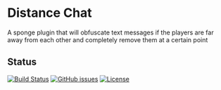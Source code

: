 # Distance Chat

A sponge plugin that will obfuscate text messages if the players are far away from each other and completely remove them at a certain point

## Status
[![Build Status](https://travis-ci.org/byYottaFLOPS/DistanceChat.svg?branch=master)](https://travis-ci.org/byYottaFLOPS/DistanceChat)
[![GitHub issues](https://img.shields.io/github/issues/byYottaFLOPS/DistanceChat.svg)](https://github.com/byYottaFLOPS/DistanceChat/issues)
[![License](https://img.shields.io/github/license/byYottaFLOPS/DistanceChat.svg)](https://github.com/byYottaFLOPS/DistanceChat)
